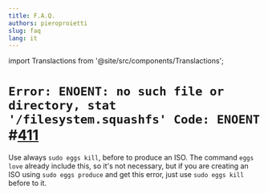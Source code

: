 ```yaml
---
title: F.A.Q.
authors: pieroproietti
slug: faq
lang: it
---
```

import Translactions from '@site/src/components/Translactions';

<Translactions />

# `Error: ENOENT: no such file or directory, stat '/filesystem.squashfs' Code: ENOENT` #[411](https://github.com/pieroproietti/penguins-eggs/issues/411)



Use always `sudo eggs kill`, before to produce an ISO. The command `eggs love` already include this, so it's not necessary, but if you are creating an ISO using `sudo eggs produce` and get this error, just use `sudo eggs kill` before to it.


